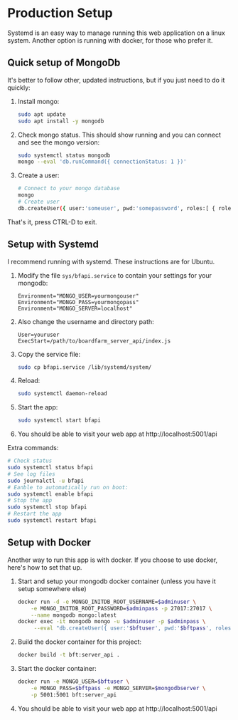 # Production Setup
Systemd is an easy way to manage running this web application on a linux system. Another option is running with docker, for those who prefer it.

## Quick setup of MongoDb

It's better to follow other, updated instructions, but if you just need to do it quickly:

1. Install mongo:
    ```sh
    sudo apt update
    sudo apt install -y mongodb
    ```
1. Check mongo status. This should show running and you can connect and see the mongo version:
    ```sh
    sudo systemctl status mongodb
    mongo --eval 'db.runCommand({ connectionStatus: 1 })'
    ```
1. Create a user:
    ```sh
    # Connect to your mongo database
    mongo
    # Create user
    db.createUser({ user:'someuser', pwd:'somepassword', roles:[ { role:'readWrite', db:'boardfarm' } ] })
    ```

That's it, press CTRL-D to exit.

## Setup with Systemd

I recommend running with systemd. These instructions are for Ubuntu.

1. Modify the file `sys/bfapi.service` to contain your settings for your mongodb:
    ```[Service]
    Environment="MONGO_USER=yourmongouser"
    Environment="MONGO_PASS=yourmongopass"
    Environment="MONGO_SERVER=localhost"
    ```
1. Also change the username and directory path:
    ```
    User=youruser
    ExecStart=/path/to/boardfarm_server_api/index.js
    ```
1. Copy the service file:
    ```sh
    sudo cp bfapi.service /lib/systemd/system/
    ```
1. Reload:
    ```sh
    sudo systemctl daemon-reload
    ```
1. Start the app:
    ```sh
    sudo systemctl start bfapi
    ```
1. You should be able to visit your web app at http://localhost:5001/api

Extra commands:

```sh
# Check status
sudo systemctl status bfapi
# See log files
sudo journalctl -u bfapi
# Eanble to automatically run on boot:
sudo systemctl enable bfapi
# Stop the app
sudo systemctl stop bfapi
# Restart the app
sudo systemctl restart bfapi
```

## Setup with Docker

Another way to run this app is with docker. If you choose to use docker, here's how to set that up.

1. Start and setup your mongodb docker container (unless you have it setup somewhere else)
    ```sh
    docker run -d -e MONGO_INITDB_ROOT_USERNAME=$adminuser \
        -e MONGO_INITDB_ROOT_PASSWORD=$adminpass -p 27017:27017 \
        --name mongodb mongo:latest
    docker exec -it mongodb mongo -u $adminuser -p $adminpass \
         --eval "db.createUser({ user:'$bftuser', pwd:'$bftpass', roles:[ { role:'readWrite', db:'boardfarm' } ] })"
1. Build the docker container for this project:
    ```sh
    docker build -t bft:server_api .
    ```
1. Start the docker container:
    ```sh
    docker run -e MONGO_USER=$bftuser \
        -e MONGO_PASS=$bftpass -e MONGO_SERVER=$mongodbserver \
        -p 5001:5001 bft:server_api
    ```
1. You should be able to visit your web app at http://localhost:5001/api

